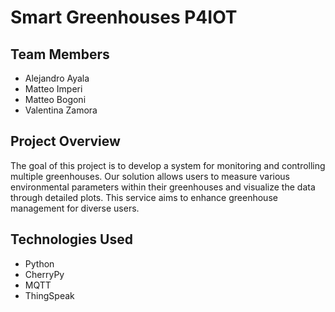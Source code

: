 # Smart Greenhouses P4IOT

## Team Members
- Alejandro Ayala
- Matteo Imperi
- Matteo Bogoni
- Valentina Zamora

## Project Overview
The goal of this project is to develop a system for monitoring and controlling multiple greenhouses. Our solution allows users to measure various environmental parameters within their greenhouses and visualize the data through detailed plots. This service aims to enhance greenhouse management for diverse users.

## Technologies Used
- Python
- CherryPy
- MQTT
- ThingSpeak



